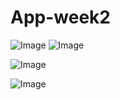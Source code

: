 # App-week2
![Image](https://github.com/user-attachments/assets/7acd9c1e-d09d-4903-846a-4c95123aa932)
![Image](https://github.com/user-attachments/assets/1a87b7fb-7ddf-4b5a-9dec-5301da654723)

![Image](https://github.com/user-attachments/assets/7e594087-52e7-40ba-ad43-55e67b8b2fc7)

![Image](https://github.com/user-attachments/assets/3d10b956-94d4-401f-a304-6dc4593b3883)
